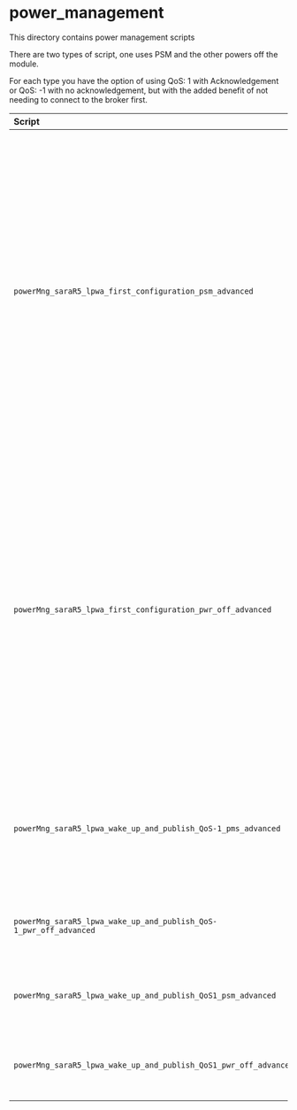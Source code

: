 # power_management

This directory contains power management scripts

There are two types of script, one uses PSM and the other powers off the module.

For each type you have the option of using QoS: 1 with Acknowledgement or QoS: -1 with no acknowledgement, but with the added benefit of not needing to connect to the broker first. 


| **Script** | **Description** | **Modules** |
| :---  | :---  | :---  |
| `powerMng_saraR5_lpwa_first_configuration_psm_advanced` | This script has the purpose to configure the cellular device after cold booting. This script waits for registration and then configures PSM, +UPSV. It turns off Auto-Bauding and sets the greeting message. The greeting message is used for the publish script to know when the module has been turned on. | SARA-R510-01B |
| `powerMng_saraR5_lpwa_first_configuration_pwr_off_advanced` | This script has the purpose to configure the cellular device after cold booting. This script waits for registration and then configures +UPSV. It turns off Auto-Bauding and sets the greeting message. The greeting message is used for the publish script to know when the module has been turned on. | SARA-R510-01B |
| `powerMng_saraR5_lpwa_wake_up_and_publish_QoS-1_pms_advanced` | This script is used to publish a message to the Thingstream MQTT-Anywhere IoT Platform using QoS: -1. | SARA-R510-01B | 
| `powerMng_saraR5_lpwa_wake_up_and_publish_QoS-1_pwr_off_advanced` | This script is used to publish a message to the Thingstream. | SARA-R510-01B | 
| `powerMng_saraR5_lpwa_wake_up_and_publish_QoS1_psm_advanced` | This script is used to publish a message to the Thingstream. | SARA-R510-01B |
| `powerMng_saraR5_lpwa_wake_up_and_publish_QoS1_pwr_off_advanced` | This script is used to publish a message to the Thingstream. | SARA-R510-01B |
